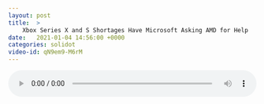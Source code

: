 ```yaml
---
layout: post
title:  >
    Xbox Series X and S Shortages Have Microsoft Asking AMD for Help
date:   2021-01-04 14:56:00 +0000
categories: solidot
video-id: qN9em9-M6rM
---
```


<audio src="/assets/b6d552c09c58b0695508b28e8e647b82.mp3" style="width: 100%;" controls></audio>

